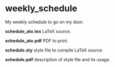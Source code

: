 # weekly_schedule
My weekly schedule to go on my door.


**schedule_ato.tex** LaTeX source.

**schedule_ato.pdf** PDF to print.

**schedule.sty** style file to compile LaTeX source.

**schedule.pdf** description of style file and its usage.
